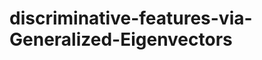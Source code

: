 discriminative-features-via-Generalized-Eigenvectors
====================================================
